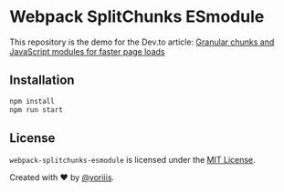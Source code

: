 # Webpack SplitChunks ESmodule

This repository is the demo for the Dev.to article: [Granular chunks and JavaScript modules for faster page loads](https://dev.to/yoriiis/granular-chunks-and-javascript-modules-for-faster-page-loads-4pd9)

## Installation

```bash
npm install
npm run start
```

## License

`webpack-splitchunks-esmodule` is licensed under the [MIT License](http://opensource.org/licenses/MIT).

Created with ♥ by [@yoriiis](http://github.com/yoriiis).
